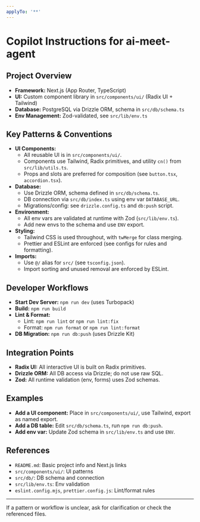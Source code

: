```yaml
---
applyTo: '**'
---
```


# Copilot Instructions for ai-meet-agent

## Project Overview

- **Framework:** Next.js (App Router, TypeScript)
- **UI:** Custom component library in `src/components/ui/` (Radix UI + Tailwind)
- **Database:** PostgreSQL via Drizzle ORM, schema in `src/db/schema.ts`
- **Env Management:** Zod-validated, see `src/lib/env.ts`

## Key Patterns & Conventions

- **UI Components:**
  - All reusable UI is in `src/components/ui/`.
  - Components use Tailwind, Radix primitives, and utility `cn()` from `src/lib/utils.ts`.
  - Props and slots are preferred for composition (see `button.tsx`, `accordion.tsx`).
- **Database:**
  - Use Drizzle ORM, schema defined in `src/db/schema.ts`.
  - DB connection via `src/db/index.ts` using env var `DATABASE_URL`.
  - Migrations/config: see `drizzle.config.ts` and `db:push` script.
- **Environment:**
  - All env vars are validated at runtime with Zod (`src/lib/env.ts`).
  - Add new envs to the schema and use `ENV` export.
- **Styling:**
  - Tailwind CSS is used throughout, with `twMerge` for class merging.
  - Prettier and ESLint are enforced (see configs for rules and formatting).
- **Imports:**
  - Use `@/` alias for `src/` (see `tsconfig.json`).
  - Import sorting and unused removal are enforced by ESLint.

## Developer Workflows

- **Start Dev Server:** `npm run dev` (uses Turbopack)
- **Build:** `npm run build`
- **Lint & Format:**
  - Lint: `npm run lint` or `npm run lint:fix`
  - Format: `npm run format` or `npm run lint:format`
- **DB Migration:** `npm run db:push` (uses Drizzle Kit)

## Integration Points

- **Radix UI:** All interactive UI is built on Radix primitives.
- **Drizzle ORM:** All DB access via Drizzle; do not use raw SQL.
- **Zod:** All runtime validation (env, forms) uses Zod schemas.

## Examples

- **Add a UI component:** Place in `src/components/ui/`, use Tailwind, export as named export.
- **Add a DB table:** Edit `src/db/schema.ts`, run `npm run db:push`.
- **Add env var:** Update Zod schema in `src/lib/env.ts` and use `ENV`.

## References

- `README.md`: Basic project info and Next.js links
- `src/components/ui/`: UI patterns
- `src/db/`: DB schema and connection
- `src/lib/env.ts`: Env validation
- `eslint.config.mjs`, `prettier.config.js`: Lint/format rules

---

If a pattern or workflow is unclear, ask for clarification or check the referenced files.
